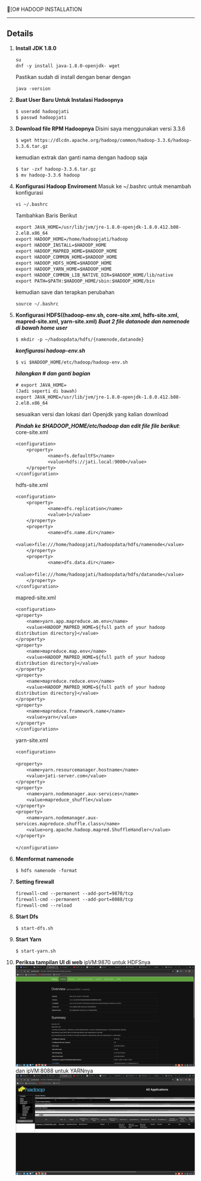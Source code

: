 [O# HADOOP INSTALLATION

---

## Details

1. **Install JDK 1.8.0**

   ``` 
   su
   dnf -y install java-1.8.0-openjdk- wget
   ```
   Pastikan sudah di install dengan benar dengan
   ```
   java -version
   ```
2. **Buat User Baru Untuk Instalasi Hadoopnya**
    ```
    $ useradd hadoopjati
    $ passwd hadoopjati
    ```
3. **Download file RPM Hadoopnya**
    Disini saya menggunakan versi 3.3.6
    ```
    $ wget https://dlcdn.apache.org/hadoop/common/hadoop-3.3.6/hadoop-3.3.6.tar.gz
    ```
    kemudian extrak dan ganti nama dengan hadoop saja
    ```
    $ tar -zxf hadoop-3.3.6.tar.gz
    $ mv hadoop-3.3.6 hadoop
    ```
4. **Konfigurasi Hadoop Enviroment**
    Masuk ke ~/.bashrc untuk menambah konfigurasi
    ```
    vi ~/.bashrc
    ```
    Tambahkan Baris Berikut
    ```
    export JAVA_HOME=/usr/lib/jvm/jre-1.8.0-openjdk-1.8.0.412.b08-2.el8.x86_64
    export HADOOP_HOME=/home/hadoopjati/hadoop
    export HADOOP_INSTALL=$HADOOP_HOME
    export HADOOP_MAPRED_HOME=$HADOOP_HOME
    export HADOOP_COMMON_HOME=$HADOOP_HOME
    export HADOOP_HDFS_HOME=$HADOOP_HOME
    export HADOOP_YARN_HOME=$HADOOP_HOME
    export HADOOP_COMMON_LIB_NATIVE_DIR=$HADOOP_HOME/lib/native
    export PATH=$PATH:$HADOOP_HOME/sbin:$HADOOP_HOME/bin
    ```
    kemudian save dan terapkan perubahan
    ```
    source ~/.bashrc
    ```
4. **Konfigurasi HDFS((hadoop-env.sh, core-site.xml, hdfs-site.xml, mapred-site.xml, yarn-site.xml)**
   ***Buat 2 file datanode dan namenode di bawah home user***
    ```
    $ mkdir -p ~/hadoopdata/hdfs/{namenode,datanode}
    ```
    ***konfigurasi hadoop-env.sh***
    ```
    $ vi $HADOOP_HOME/etc/hadoop/hadoop-env.sh
    ```
    ***hilangkan # dan ganti bagian***
    ```
    # export JAVA_HOME=
    (Jadi seperti di bawah)
    export JAVA_HOME=/usr/lib/jvm/jre-1.8.0-openjdk-1.8.0.412.b08-2.el8.x86_64
    ```
    sesuaikan versi dan lokasi dari Openjdk yang kalian download
    
    ***Pindah ke $HADOOP_HOME/etc/hadoop dan edit file file berikut***:
      core-site.xml
    ```
    <configuration>
        <property>
                <name>fs.defaultFS</name>
                <value>hdfs://jati.local:9000</value>
        </property>
    </configuration>
    ```
    hdfs-site.xml
    ```
    <configuration>
        <property>
                <name>dfs.replication</name>
                <value>1</value>
        </property>
        <property>
                <name>dfs.name.dir</name>
                <value>file:///home/hadoopjati/hadoopdata/hdfs/namenode</value>
        </property>
        <property>
                <name>dfs.data.dir</name>
                <value>file:///home/hadoopjati/hadoopdata/hdfs/datanode</value>
        </property>
    </configuration>
    ```
    mapred-site.xml
    ```
    <configuration>
    <property>
        <name>yarn.app.mapreduce.am.env</name>
        <value>HADOOP_MAPRED_HOME=${full path of your hadoop distribution directory}</value>
    </property>
    <property>
        <name>mapreduce.map.env</name>
        <value>HADOOP_MAPRED_HOME=${full path of your hadoop distribution directory}</value>
    </property>
    <property>
        <name>mapreduce.reduce.env</name>
        <value>HADOOP_MAPRED_HOME=${full path of your hadoop distribution directory}</value>
    </property>
    <property>
        <name>mapreduce.framework.name</name>
        <value>yarn</value>
    </property>
    </configuration>
    ```
    yarn-site.xml
    ```
    <configuration>

    <property>
        <name>yarn.resourcemanager.hostname</name>
        <value>jati-server.com</value>
    </property>
    <property>
        <name>yarn.nodemanager.aux-services</name>
        <value>mapreduce_shuffle</value>
    </property>
    <property>
        <name>yarn.nodemanager.aux-services.mapreduce.shuffle.class</name>
        <value>org.apache.hadoop.mapred.ShuffleHandler</value>
    </property>

    </configuration>
    ```
4. **Memformat namenode**
    ```
    $ hdfs namenode -format
    ```
5. **Setting firewall**
    ```
    firewall-cmd --permanent --add-port=9870/tcp
    firewall-cmd --permanent --add-port=8088/tcp
    firewall-cmd --reload
    ```
6. **Start Dfs**
    ```
    $ start-dfs.sh
    ```
7. **Start Yarn**
    ```
    $ start-yarn.sh
    ```
8. **Periksa tampilan UI di web**
ipVM:9870 untuk HDFSnya
     ![](https://github.com/Jati-Jostar/BELAJAR-YAVA247/raw/main/asset/HadoopUI.png)
    dan
ipVM:8088 untuk YARNnya
    ![](https://github.com/Jati-Jostar/BELAJAR-YAVA247/raw/main/asset/YarnUI.png)
